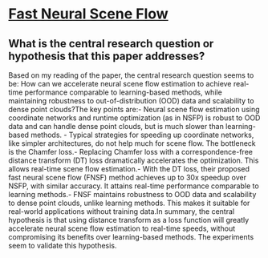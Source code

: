 # [Fast Neural Scene Flow](https://arxiv.org/abs/2304.09121)

## What is the central research question or hypothesis that this paper addresses?

 Based on my reading of the paper, the central research question seems to be: How can we accelerate neural scene flow estimation to achieve real-time performance comparable to learning-based methods, while maintaining robustness to out-of-distribution (OOD) data and scalability to dense point clouds?The key points are:- Neural scene flow estimation using coordinate networks and runtime optimization (as in NSFP) is robust to OOD data and can handle dense point clouds, but is much slower than learning-based methods. - Typical strategies for speeding up coordinate networks, like simpler architectures, do not help much for scene flow. The bottleneck is the Chamfer loss.- Replacing Chamfer loss with a correspondence-free distance transform (DT) loss dramatically accelerates the optimization. This allows real-time scene flow estimation.- With the DT loss, their proposed fast neural scene flow (FNSF) method achieves up to 30x speedup over NSFP, with similar accuracy. It attains real-time performance comparable to learning methods.- FNSF maintains robustness to OOD data and scalability to dense point clouds, unlike learning methods. This makes it suitable for real-world applications without training data.In summary, the central hypothesis is that using distance transform as a loss function will greatly accelerate neural scene flow estimation to real-time speeds, without compromising its benefits over learning-based methods. The experiments seem to validate this hypothesis.
